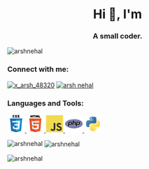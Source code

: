 <h1 align="center">Hi 👋, I'm </h1>
<h3 align="center">A small coder.</h3>

<p align="left"> <img src="https://komarev.com/ghpvc/?username=arshnehal&label=Profile%20views&color=0e75b6&style=flat" alt="arshnehal" /> </p>

<h3 align="left">Connect with me:</h3>
<p align="left">
<a href="https://twitter.com/x_arsh_48320" target="blank"><img align="center" src="https://raw.githubusercontent.com/rahuldkjain/github-profile-readme-generator/master/src/images/icons/Social/twitter.svg" alt="x_arsh_48320" height="30" width="40" /></a>
<a href="https://www.youtube.com/c/arsh nehal" target="blank"><img align="center" src="https://raw.githubusercontent.com/rahuldkjain/github-profile-readme-generator/master/src/images/icons/Social/youtube.svg" alt="arsh nehal" height="30" width="40" /></a>
</p>

<h3 align="left">Languages and Tools:</h3>
<p align="left"> <a href="https://www.w3schools.com/css/" target="_blank" rel="noreferrer"> <img src="https://raw.githubusercontent.com/devicons/devicon/master/icons/css3/css3-original-wordmark.svg" alt="css3" width="40" height="40"/> </a> <a href="https://www.w3.org/html/" target="_blank" rel="noreferrer"> <img src="https://raw.githubusercontent.com/devicons/devicon/master/icons/html5/html5-original-wordmark.svg" alt="html5" width="40" height="40"/> </a> <a href="https://developer.mozilla.org/en-US/docs/Web/JavaScript" target="_blank" rel="noreferrer"> <img src="https://raw.githubusercontent.com/devicons/devicon/master/icons/javascript/javascript-original.svg" alt="javascript" width="40" height="40"/> </a> <a href="https://www.php.net" target="_blank" rel="noreferrer"> <img src="https://raw.githubusercontent.com/devicons/devicon/master/icons/php/php-original.svg" alt="php" width="40" height="40"/> </a> <a href="https://www.python.org" target="_blank" rel="noreferrer"> <img src="https://raw.githubusercontent.com/devicons/devicon/master/icons/python/python-original.svg" alt="python" width="40" height="40"/> </a> </p>

<p><img align="left" src="https://github-readme-stats.vercel.app/api/top-langs?username=arshnehal&show_icons=true&locale=en&layout=compact" alt="arshnehal" /></p>

<p>&nbsp;<img align="center" src="https://github-readme-stats.vercel.app/api?username=arshnehal&show_icons=true&locale=en" alt="arshnehal" /></p>

<p><img align="center" src="https://github-readme-streak-stats.herokuapp.com/?user=arshnehal&" alt="arshnehal" /></p>
